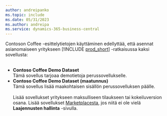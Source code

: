 ```yaml
---
author: andreipanko
ms.topic: include
ms.date: 05/31/2023
ms.author: andreipa
ms.service: dynamics-365-business-central
---
```


Contoson Coffee -esittelytietojen käyttäminen edellyttää, että asennat asianomaiseen yritykseen [!INCLUDE [prod_short](../includes/prod_short.md)] -ratkaisussa kaksi sovellusta:  <br><br>
- **Contoso Coffee Demo Dataset**  
    Tämä sovellus tarjoaa demotietoja perussovellukselle.  
- **Contoso Coffee Demo Dataset (maatunnus)**  
    Tämä sovellus lisää maakohtaisen sisällön perussovelluksen päälle.
<br><br>
Lisää sovellukset yritykseen maksulliseen tilaukseen tai kokeiluversion osana. Lisää sovellukset [Marketplacesta](../ui-extensions-install-uninstall.md#install), jos niitä ei ole vielä **Laajennusten hallinta** -sivulla.
